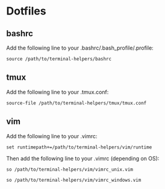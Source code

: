 Dotfiles
===

bashrc
---
Add the following line to your .bashrc/.bash_profile/.profile:

`source /path/to/terminal-helpers/bashrc`

tmux
---
Add the following line to your .tmux.conf:

`source-file /path/to/terminal-helpers/tmux/tmux.conf`

vim
---
Add the following line to your .vimrc:

`set runtimepath+=/path/to/terminal-helpers/vim/runtime`

Then add the following line to your .vimrc (depending on OS):

`so /path/to/terminal-helpers/vim/vimrc_unix.vim`

`so /path/to/terminal-helpers/vim/vimrc_windows.vim`
